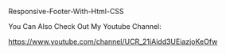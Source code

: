 Responsive-Footer-With-Html-CSS

You Can Also Check Out My Youtube Channel:

https://www.youtube.com/channel/UCR_21iAidd3UEiazjoKeOfw
